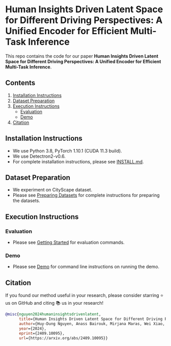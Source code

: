 # Human Insights Driven Latent Space for Different Driving Perspectives: A Unified Encoder for Efficient Multi-Task Inference

This repo contains the code for our paper **Human Insights Driven Latent Space for Different Driving Perspectives: A Unified Encoder for Efficient Multi-Task Inference**.

## Contents

1. [Installation Instructions](#installation-instructions)
2. [Dataset Preparation](#dataset-preparation)
3. [Execution Instructions](#execution-instructions)
    - [Evaluation](#evaluation)
    - [Demo](#demo)
4. [Citation](#citation)


## Installation Instructions

- We use Python 3.8, PyTorch 1.10.1 (CUDA 11.3 build).
- We use Detectron2-v0.6.
- For complete installation instructions, please see [INSTALL.md](INSTALL.md).

## Dataset Preparation

- We experiment on CityScape dataset.
- Please see [Preparing Datasets](datasets/README.md) for complete instructions for preparing the datasets.

## Execution Instructions

### Evaluation

- Please see [Getting Started](GETTING_STARTED.md) for evaluation commands.

### Demo

- Please see [Demo](demo/README.md) for command line instructions on running the demo.



## Citation

If you found our method useful in your research, please consider starring ⭐ us on GitHub and citing 📚 us in your research!

```bibtex
@misc{nguyen2024humaninsightsdrivenlatent,
      title={Human Insights Driven Latent Space for Different Driving Perspectives: A Unified Encoder for Efficient Multi-Task Inference}, 
      author={Huy-Dung Nguyen, Anass Bairouk, Mirjana Maras, Wei Xiao, Tsun-Hsuan Wang, Patrick Chareyre, Ramin Hasani, Marc Blanchon and Daniela Rus},
      year={2024},
      eprint={2409.10095},
      url={https://arxiv.org/abs/2409.10095}}
```


